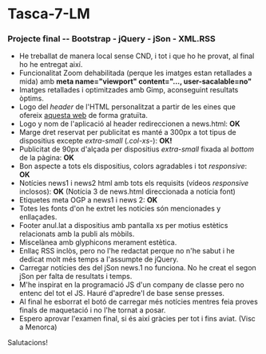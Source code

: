 # Tasca-7-LM
### Projecte final -- Bootstrap - jQuery - jSon - XML.RSS

- He treballat de manera local sense CND, i tot i que ho he provat, al final ho he entregat així.
- Funcionalitat Zoom dehabilitada (perque les imatges estan retallades a mida) amb **meta name="viewport" content="..., user-sacalable=no"**
- Imatges retallades i optimitzades amb Gimp, aconseguint resultats òptims.
- Logo del _header_ de l'HTML personalitzat a partir de les eines que ofereix [aquesta web][] de forma gratuïta.
- Logo y nom de l'aplicació al header redireccionen a news.html: **OK**
- Marge dret reservat per publicitat es manté a 300px a tot tipus de dispositius excepte _extra-small_ (_.col-xs-_): **OK!** 
- Publicitat de 90px d'alçada per dispositius _extra-small_ fixada al _bottom_ de la pàgina: **OK**
- Bon aspecte a tots els dispositius, colors agradables i tot _responsive_: **OK**
- Notícies news1 i news2 html amb tots els requisits (vídeos _responsive_ inclosos): **OK** (Notícia 3 de news.html direccionada a notícia font)
- Etiquetes meta OGP a news1 i news 2: **OK**
- Totes les fonts d'on he extret les noticies són mencionades y enllaçades.
- Footer anul.lat a dispositius amb pantalla xs per motius estètics relacionats amb la publi als mòbils.
- Miscelànea amb glyphicons merament estètica.
- Enllaç RSS inclòs, pero no l'he redactat perque no n'he sabut i he dedicat molt més temps a l'assumpte de jQuery.
- Carregar notícies des del jSon news.1 no funciona. No he creat el segon jSon per falta de resultats i temps.
- M'he inspirat en la programació JS d'un company de classe pero no entenc del tot el JS. Hauré d'apredre'l de base sense presses.
- Al final he esborrat el botó de carregar més notícies mentres feia proves finals de maquetació i no l'he tornat a posar.
- Espero aprovar l'examen final, si és així gràcies per tot i fins aviat. (Visc a Menorca)

Salutacions!

[aquesta web]: https://preview.freelogodesign.org/?lang=EN
